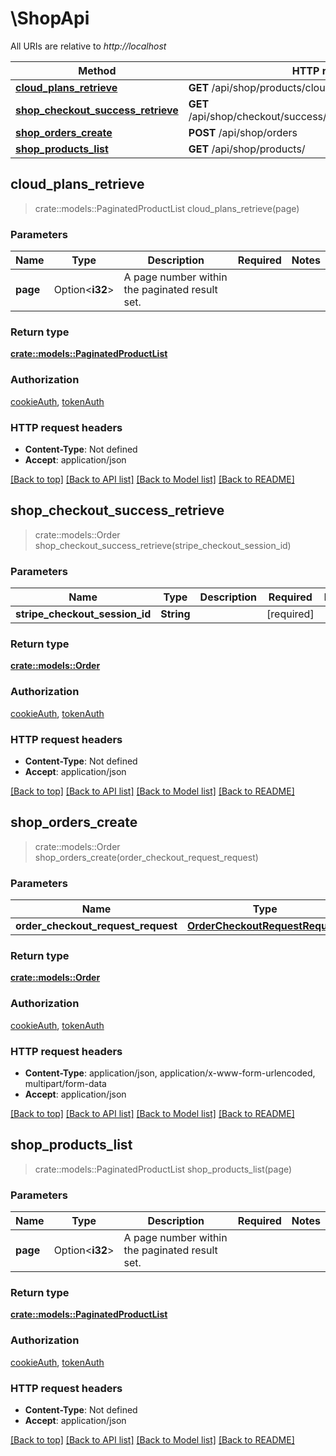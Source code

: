 # \ShopApi

All URIs are relative to *http://localhost*

Method | HTTP request | Description
------------- | ------------- | -------------
[**cloud_plans_retrieve**](ShopApi.md#cloud_plans_retrieve) | **GET** /api/shop/products/cloud-plans/ | 
[**shop_checkout_success_retrieve**](ShopApi.md#shop_checkout_success_retrieve) | **GET** /api/shop/checkout/success/{stripe_checkout_session_id} | 
[**shop_orders_create**](ShopApi.md#shop_orders_create) | **POST** /api/shop/orders | 
[**shop_products_list**](ShopApi.md#shop_products_list) | **GET** /api/shop/products/ | 



## cloud_plans_retrieve

> crate::models::PaginatedProductList cloud_plans_retrieve(page)


### Parameters


Name | Type | Description  | Required | Notes
------------- | ------------- | ------------- | ------------- | -------------
**page** | Option<**i32**> | A page number within the paginated result set. |  |

### Return type

[**crate::models::PaginatedProductList**](PaginatedProductList.md)

### Authorization

[cookieAuth](../README.md#cookieAuth), [tokenAuth](../README.md#tokenAuth)

### HTTP request headers

- **Content-Type**: Not defined
- **Accept**: application/json

[[Back to top]](#) [[Back to API list]](../README.md#documentation-for-api-endpoints) [[Back to Model list]](../README.md#documentation-for-models) [[Back to README]](../README.md)


## shop_checkout_success_retrieve

> crate::models::Order shop_checkout_success_retrieve(stripe_checkout_session_id)


### Parameters


Name | Type | Description  | Required | Notes
------------- | ------------- | ------------- | ------------- | -------------
**stripe_checkout_session_id** | **String** |  | [required] |

### Return type

[**crate::models::Order**](Order.md)

### Authorization

[cookieAuth](../README.md#cookieAuth), [tokenAuth](../README.md#tokenAuth)

### HTTP request headers

- **Content-Type**: Not defined
- **Accept**: application/json

[[Back to top]](#) [[Back to API list]](../README.md#documentation-for-api-endpoints) [[Back to Model list]](../README.md#documentation-for-models) [[Back to README]](../README.md)


## shop_orders_create

> crate::models::Order shop_orders_create(order_checkout_request_request)


### Parameters


Name | Type | Description  | Required | Notes
------------- | ------------- | ------------- | ------------- | -------------
**order_checkout_request_request** | [**OrderCheckoutRequestRequest**](OrderCheckoutRequestRequest.md) |  | [required] |

### Return type

[**crate::models::Order**](Order.md)

### Authorization

[cookieAuth](../README.md#cookieAuth), [tokenAuth](../README.md#tokenAuth)

### HTTP request headers

- **Content-Type**: application/json, application/x-www-form-urlencoded, multipart/form-data
- **Accept**: application/json

[[Back to top]](#) [[Back to API list]](../README.md#documentation-for-api-endpoints) [[Back to Model list]](../README.md#documentation-for-models) [[Back to README]](../README.md)


## shop_products_list

> crate::models::PaginatedProductList shop_products_list(page)


### Parameters


Name | Type | Description  | Required | Notes
------------- | ------------- | ------------- | ------------- | -------------
**page** | Option<**i32**> | A page number within the paginated result set. |  |

### Return type

[**crate::models::PaginatedProductList**](PaginatedProductList.md)

### Authorization

[cookieAuth](../README.md#cookieAuth), [tokenAuth](../README.md#tokenAuth)

### HTTP request headers

- **Content-Type**: Not defined
- **Accept**: application/json

[[Back to top]](#) [[Back to API list]](../README.md#documentation-for-api-endpoints) [[Back to Model list]](../README.md#documentation-for-models) [[Back to README]](../README.md)

